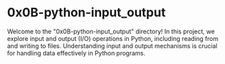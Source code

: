 # 0x0B-python-input_output

Welcome to the "0x0B-python-input_output" directory! In this project, we explore input and output (I/O) operations in Python, including reading from and writing to files. Understanding input and output mechanisms is crucial for handling data effectively in Python programs.
